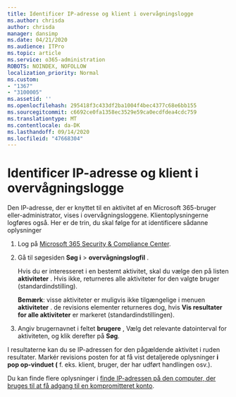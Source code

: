 ```yaml
---
title: Identificer IP-adresse og klient i overvågningslogge
ms.author: chrisda
author: chrisda
manager: dansimp
ms.date: 04/21/2020
ms.audience: ITPro
ms.topic: article
ms.service: o365-administration
ROBOTS: NOINDEX, NOFOLLOW
localization_priority: Normal
ms.custom:
- "1367"
- "3100005"
ms.assetid: ''
ms.openlocfilehash: 295418f3c433df2ba1004f4bec4377c68e6bb155
ms.sourcegitcommit: c6692ce0fa1358ec3529e59ca0ecdfdea4cdc759
ms.translationtype: MT
ms.contentlocale: da-DK
ms.lasthandoff: 09/14/2020
ms.locfileid: "47668304"
---
```

# <a name="identify-ip-address-and-client-in-audit-logs"></a>Identificer IP-adresse og klient i overvågningslogge

Den IP-adresse, der er knyttet til en aktivitet af en Microsoft 365-bruger eller-administrator, vises i overvågningsloggene. Klientoplysningerne logføres også. Her er de trin, du skal følge for at identificere sådanne oplysninger

1. Log på [Microsoft 365 Security & Compliance Center](https://protection.office.com/).

2. Gå til søgesiden **Søg i**  >  **overvågningslogfil** .

   Hvis du er interesseret i en bestemt aktivitet, skal du vælge den på listen **aktiviteter** . Hvis ikke, returneres alle aktiviteter for den valgte bruger (standardindstilling).

   **Bemærk**: visse aktiviteter er muligvis ikke tilgængelige i menuen **aktiviteter** . de revisions elementer returneres dog, hvis **Vis resultater for alle aktiviteter** er markeret (standardindstillingen).

3. Angiv brugernavnet i feltet **brugere** , Vælg det relevante datointerval for aktiviteten, og klik derefter på **Søg**.

I resultaterne kan du se IP-adressen for den pågældende aktivitet i ruden resultater. Markér revisions posten for at få vist detaljerede oplysninger **i pop op-vinduet (** f. eks. klient, bruger, der har udført handlingen osv.).

Du kan finde flere oplysninger i [finde IP-adressen på den computer, der bruges til at få adgang til en kompromitteret konto](https://docs.microsoft.com/microsoft-365/compliance/auditing-troubleshooting-scenarios#find-the-ip-address-of-the-computer-used-to-access-a-compromised-account).
